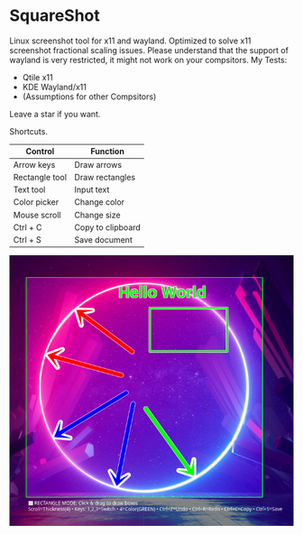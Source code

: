 # SquareShot
Linux screenshot tool for x11 and wayland. Optimized to solve x11 screenshot fractional scaling issues.
Please understand that the support of wayland is very restricted, it might not work on your compsitors.
My Tests:
- Qtile x11
- KDE Wayland/x11
- (Assumptions for other Compsitors)

Leave a star if you want.

Shortcuts. 

| **Control**        | **Function**                   |
|--------------------|--------------------------------|
| Arrow keys         | Draw arrows                    |
| Rectangle tool     | Draw rectangles                |
| Text tool          | Input text                     |
| Color picker       | Change color                   |
| Mouse scroll       | Change size                    |
| Ctrl + C           | Copy to clipboard              |
| Ctrl + S           | Save document                  |

![](/pics/1.png)
